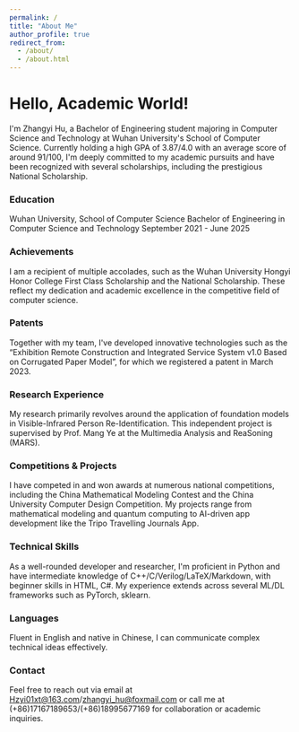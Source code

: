```yaml
---
permalink: /
title: "About Me"
author_profile: true
redirect_from: 
  - /about/
  - /about.html
---
```


# Hello, Academic World!
I'm Zhangyi Hu, a Bachelor of Engineering student majoring in Computer Science and Technology at Wuhan University's School of Computer Science. Currently holding a high GPA of 3.87/4.0 with an average score of around 91/100, I'm deeply committed to my academic pursuits and have been recognized with several scholarships, including the prestigious National Scholarship.

### Education
Wuhan University, School of Computer Science
Bachelor of Engineering in Computer Science and Technology
September 2021 - June 2025

### Achievements
I am a recipient of multiple accolades, such as the Wuhan University Hongyi Honor College First Class Scholarship and the National Scholarship. These reflect my dedication and academic excellence in the competitive field of computer science.

### Patents
Together with my team, I've developed innovative technologies such as the “Exhibition Remote Construction and Integrated Service System v1.0 Based on Corrugated Paper Model”, for which we registered a patent in March 2023.

### Research Experience
My research primarily revolves around the application of foundation models in Visible-Infrared Person Re-Identification. This independent project is supervised by Prof. Mang Ye at the Multimedia Analysis and ReaSoning (MARS).

### Competitions & Projects
I have competed in and won awards at numerous national competitions, including the China Mathematical Modeling Contest and the China University Computer Design Competition. My projects range from mathematical modeling and quantum computing to AI-driven app development like the Tripo Travelling Journals App.

### Technical Skills
As a well-rounded developer and researcher, I'm proficient in Python and have intermediate knowledge of C++/C/Verilog/LaTeX/Markdown, with beginner skills in HTML, C#. My experience extends across several ML/DL frameworks such as PyTorch, sklearn.

### Languages
Fluent in English and native in Chinese, I can communicate complex technical ideas effectively.

### Contact
Feel free to reach out via email at <a href="mailto:Hzyi01xt@163.com" style="color: #005691; text-decoration: none;">Hzyi01xt@163.com</a>/<a href="mailto:zhangyi_hu@foxmail.com" style="color: #005691; text-decoration: none;">zhangyi_hu@foxmail.com</a> or call me at (+86)17167189653/(+86)18995677169 for collaboration or academic inquiries.

